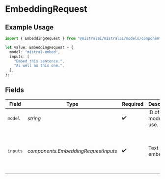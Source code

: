 # EmbeddingRequest

## Example Usage

```typescript
import { EmbeddingRequest } from "@mistralai/mistralai/models/components";

let value: EmbeddingRequest = {
  model: "mistral-embed",
  inputs: [
    "Embed this sentence.",
    "As well as this one.",
  ],
};
```

## Fields

| Field                                              | Type                                               | Required                                           | Description                                        | Example                                            |
| -------------------------------------------------- | -------------------------------------------------- | -------------------------------------------------- | -------------------------------------------------- | -------------------------------------------------- |
| `model`                                            | *string*                                           | :heavy_check_mark:                                 | ID of the model to use.                            | mistral-embed                                      |
| `inputs`                                           | *components.EmbeddingRequestInputs*                | :heavy_check_mark:                                 | Text to embed.                                     | [<br/>"Embed this sentence.",<br/>"As well as this one."<br/>] |
